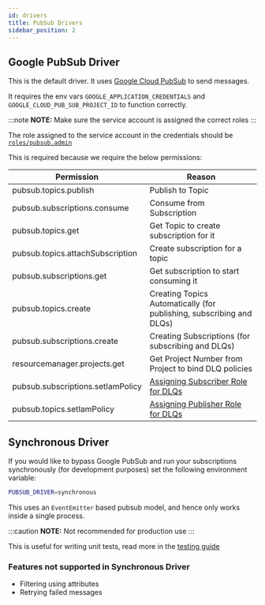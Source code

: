 ```yaml
---
id: drivers
title: PubSub Drivers
sidebar_position: 2
---
```


## Google PubSub Driver

This is the default driver. It uses [Google Cloud PubSub](https://cloud.google.com/pubsub) to send messages.

It requires the env vars `GOOGLE_APPLICATION_CREDENTIALS` and `GOOGLE_CLOUD_PUB_SUB_PROJECT_ID` to function correctly.

:::note
 **NOTE:** Make sure the service account is assigned the correct roles
:::

The role assigned to the service account in the credentials should be [`roles/pubsub.admin`](https://cloud.google.com/pubsub/docs/access-control)

This is required because we require the below permissions:

| Permission                            | Reason                                                                                                                      |
|-------------------------------------- |---------------------------------------------------------------------------------------------------------------------------- |
| pubsub.topics.publish                 | Publish to Topic                                                                                                            |
| pubsub.subscriptions.consume          | Consume from Subscription                                                                                                   |
| pubsub.topics.get                     | Get Topic to create subscription for it                                                                                     |
| pubsub.topics.attachSubscription      | Create subscription for a topic                                                                                     |
| pubsub.subscriptions.get              | Get subscription to start consuming it                                                                                     |
| pubsub.topics.create                  | Creating Topics Automatically (for publishing, subscribing and DLQs)                                                        |
| pubsub.subscriptions.create           | Creating Subscriptions (for subscribing and DLQs)                                                                           |
| resourcemanager.projects.get          | Get Project Number from Project to bind DLQ policies                                                                        |
| pubsub.subscriptions.setIamPolicy     | [Assigning Subscriber Role for DLQs](https://cloud.google.com/pubsub/docs/handling-failures#assigning_the_subscriber_role)  |
| pubsub.topics.setIamPolicy            | [Assigning Publisher Role for DLQs](https://cloud.google.com/pubsub/docs/handling-failures#assigning_the_publisher_role)    |

## Synchronous Driver

If you would like to bypass Google PubSub and run your subscriptions synchronously (for development purposes) set the following environment variable:

```sh
PUBSUB_DRIVER=synchronous
```

This uses an `EventEmitter` based pubsub model, and hence only works inside a single process.

:::caution
 **NOTE:** Not recommended for production use
:::

This is useful for writing unit tests, read more in the [testing guide](./Testing#unit-tests)

### Features not supported in Synchronous Driver

- Filtering using attributes
- Retrying failed messages
